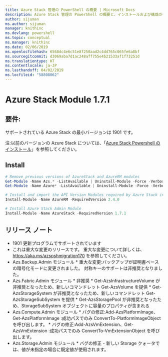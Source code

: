 ```yaml
---
title: Azure Stack 管理の PowerShell の概要 | Microsoft Docs
description: Azure Stack 管理の PowerShell の概要と、インストールおよび構成の手順。
author: sijuman
ms.author: sijuman
manager: knithinc
ms.devlang: powershell
ms.topic: conceptual
ms.manager: knithinc
ms.date: 02/06/2019
ms.openlocfilehash: 6568dc4e6c51e8f250aad2c4dd765c065fe6a8bf
ms.sourcegitcommit: d3069aba7d1ac248aff755e4b21533af1f73251d
ms.translationtype: HT
ms.contentlocale: ja-JP
ms.lasthandoff: 04/02/2019
ms.locfileid: "58808062"
---
```

# <a name="azure-stack-module-171"></a>Azure Stack Module 1.7.1

## <a name="requirements"></a>要件:

サポートされている Azure Stack の最小バージョンは 1901 です。

注:以前のバージョンの Azure Stack については、「[Azure Stack Powershell のインストール](https://docs.microsoft.com/en-us/azure/azure-stack/azure-stack-powershell-install#install-azure-stack-powershell)」を参照してください。

## <a name="install"></a>Install

```powershell
# Remove previous versions of AzureStack and AzureRM modules
Get-Module -Name Azs.* -ListAvailable | Uninstall-Module -Force -Verbose
Get-Module -Name Azure* -ListAvailable | Uninstall-Module -Force -Verbose

# Install and import the API Version Modules required by Azure Stack into the current PowerShell session.
Install-Module -Name AzureRM -RequiredVersion 2.4.0

# Install Azure Stack Admin Module
Install-Module -Name AzureStack -RequiredVersion 1.7.1
```

## <a name="release-notes"></a>リリース ノート

* 1901 更新プログラムでサポートされています
* これは重大な変更のリリースです。 重大な変更について詳しくは、<https://aka.ms/azspshmigration170> を参照してください。
* Azs.Backup.Admin モジュール * 重大な変更:バックアップが証明書ベースの暗号化モードに変更されました。 対称キーのサポートは非推奨となりました。
* Azs.Fabric.Admin モジュール       * 非推奨           * Get-AzsInfrastructureVolume が非推奨となったため、新しいコマンドレット Get-AzsVolume を提供           * Get-AzsStorageSystem が非推奨となったため、新しいコマンドレット Get-AzsStorageSubSystem を提供           * Get-AzsStoragePool が非推奨となったため、StorageSubSystem オブジェクトに容量のプロパティが含まれる
* Azs.Compute.Admin モジュール           * バグの修正:Add-AzsPlatformImage、Get-AzsPlatformImage :成功パスでのみ ConvertTo-PlatformImageObject を呼び出します。           * バグの修正:Add-AzsVmExtension、Get-AzsVmExtension :成功パスでのみ ConvertTo-VmExtensionObject を呼び出します。
* Azs.Storage.Admin モジュール           * バグの修正 - 新しい Storage クォータでは、値が未指定の場合に既定値が使用されます。
